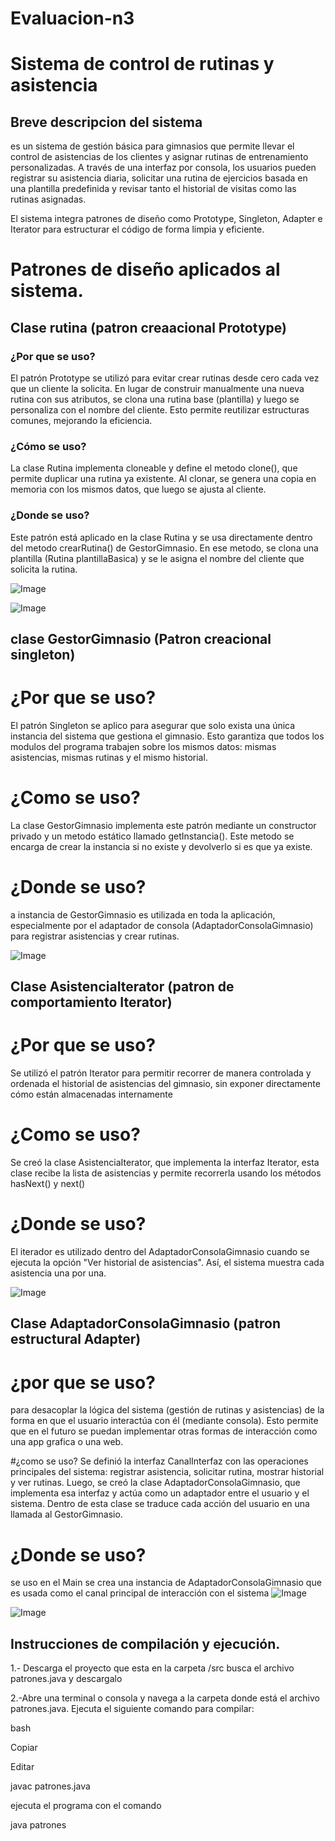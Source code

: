 # Evaluacion-n3
# Sistema de control de rutinas y asistencia
 ## Breve descripcion del sistema 
es un sistema de gestión básica para gimnasios que permite llevar el control de asistencias de los clientes y asignar rutinas de entrenamiento personalizadas. A través de una interfaz por consola, los usuarios pueden registrar su asistencia diaria, solicitar una rutina de ejercicios basada en una plantilla predefinida y revisar tanto el historial de visitas como las rutinas asignadas.

El sistema integra patrones de diseño como Prototype, Singleton, Adapter e Iterator para estructurar el código de forma limpia y eficiente.

# Patrones de diseño aplicados al sistema.
## Clase rutina (patron creaacional Prototype)

### ¿Por que se uso?

El patrón Prototype se utilizó para evitar crear rutinas desde cero cada vez que un cliente la solicita. En lugar de construir manualmente una nueva rutina con sus atributos, se clona una rutina base (plantilla) y luego se personaliza con el nombre del cliente. Esto permite reutilizar estructuras comunes, mejorando la eficiencia.

### ¿Cómo se uso?
La clase Rutina implementa cloneable y define el metodo clone(), que permite duplicar una rutina ya existente. Al clonar, se genera una copia en memoria con los mismos datos, que luego se ajusta al cliente.

### ¿Donde se uso?
Este patrón está aplicado en la clase Rutina y se usa directamente dentro del metodo crearRutina() de GestorGimnasio. En ese metodo, se clona una plantilla (Rutina plantillaBasica) y se le asigna el nombre del cliente que solicita la rutina.

![Image](https://github.com/user-attachments/assets/a77dcfda-2b3b-4c26-a7ba-93f2ca43318c)

![Image](https://github.com/user-attachments/assets/6add9484-0970-4b4e-a0bf-6a16a5488906)

## clase GestorGimnasio (Patron creacional singleton)
# ¿Por que se uso?
El patrón Singleton se aplico para asegurar que solo exista una única instancia del sistema que gestiona el gimnasio. Esto garantiza que todos los modulos del programa trabajen sobre los mismos datos: mismas asistencias, mismas rutinas y el mismo historial.

# ¿Como se uso?
La clase GestorGimnasio implementa este patrón mediante un constructor privado y un metodo estático llamado getInstancia(). Este metodo se encarga de crear la instancia si no existe y devolverlo si es que ya existe.

# ¿Donde se uso?
a instancia de GestorGimnasio es utilizada en toda la aplicación, especialmente por el adaptador de consola (AdaptadorConsolaGimnasio) para registrar asistencias y crear rutinas.

![Image](https://github.com/user-attachments/assets/f4343fa0-f568-4896-a7ad-87fef9eabfbb)

## Clase AsistenciaIterator (patron de comportamiento Iterator)

# ¿Por que se uso?
Se utilizó el patrón Iterator para permitir recorrer de manera controlada y ordenada el historial de asistencias del gimnasio, sin exponer directamente cómo están almacenadas internamente

# ¿Como se uso?
Se creó la clase AsistenciaIterator, que implementa la interfaz Iterator, esta clase recibe la lista de asistencias y permite recorrerla usando los métodos hasNext() y next()
# ¿Donde se uso?
El iterador es utilizado dentro del AdaptadorConsolaGimnasio cuando se ejecuta la opción "Ver historial de asistencias". Así, el sistema muestra cada asistencia una por una.

![Image](https://github.com/user-attachments/assets/5b81392f-51ef-4318-a51b-eefa473cf1cf)

## Clase AdaptadorConsolaGimnasio (patron estructural Adapter)
# ¿por que se uso?
para desacoplar la lógica del sistema (gestión de rutinas y asistencias) de la forma en que el usuario interactúa con él (mediante consola). Esto permite que en el futuro se puedan implementar otras formas de interacción como una app grafica o una web.

#¿como se uso?
Se definió la interfaz CanalInterfaz con las operaciones principales del sistema: registrar asistencia, solicitar rutina, mostrar historial y ver rutinas. Luego, se creó la clase AdaptadorConsolaGimnasio, que implementa esa interfaz y actúa como un adaptador entre el usuario y el sistema. Dentro de esta clase se traduce cada acción del usuario en una llamada al GestorGimnasio.
# ¿Donde se uso?
se uso en el Main se crea una instancia de AdaptadorConsolaGimnasio que es usada como el canal principal de interacción con el sistema
![Image](https://github.com/user-attachments/assets/e0852ed2-92d8-430b-a056-23cc7f832341)

![Image](https://github.com/user-attachments/assets/3a86b87e-f0b7-48c8-80c0-0c107b7510fb)

## Instrucciones de compilación y ejecución.
1.- Descarga el proyecto que esta en la carpeta /src
busca el archivo patrones.java y descargalo 

2.-Abre una terminal o consola y navega a la carpeta donde está el archivo patrones.java.
Ejecuta el siguiente comando para compilar:

bash

Copiar

Editar

javac patrones.java

ejecuta el programa con el comando 

java patrones



